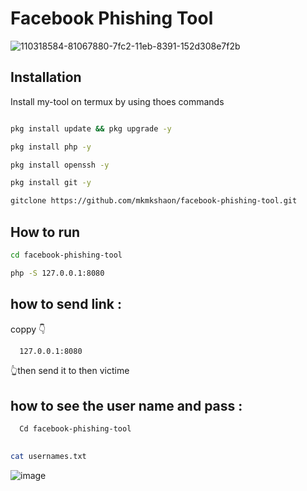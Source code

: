 
# Facebook Phishing  Tool 
![110318584-81067880-7fc2-11eb-8391-152d308e7f2b](https://user-images.githubusercontent.com/90413704/138064859-98178dde-d6fd-422c-9aa4-a1ee7ccae2da.gif)

## Installation

Install my-tool on termux by using thoes commands 

```bash

pkg install update && pkg upgrade -y

pkg install php -y 

pkg install openssh -y 

pkg install git -y

gitclone https://github.com/mkmkshaon/facebook-phishing-tool.git


```

## How to run 

```bash
cd facebook-phishing-tool

php -S 127.0.0.1:8080

 ```   
## how to send link :
  coppy 👇
```bash
  127.0.0.1:8080 
  ```
  👆then send it to then victime


## how to see the user name and pass : 


```bash
  Cd facebook-phishing-tool

   
cat usernames.txt
```

![image](https://user-images.githubusercontent.com/90413704/138065091-22a7fdd9-0766-4c0a-bcd7-25a8a0217ce4.png)



